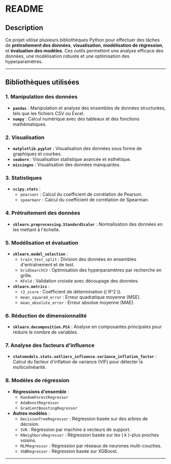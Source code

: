 # README

## Description
Ce projet utilise plusieurs bibliothèques Python pour effectuer des tâches de **prétraitement des données**, **visualisation**, **modélisation de régression**, et **évaluation des modèles**. Ces outils permettent une analyse efficace des données, une modélisation robuste et une optimisation des hyperparamètres.

---

## Bibliothèques utilisées

### 1. **Manipulation des données**
- **`pandas`** : Manipulation et analyse des ensembles de données structurées, tels que les fichiers CSV ou Excel.
- **`numpy`** : Calcul numérique avec des tableaux et des fonctions mathématiques.

### 2. **Visualisation**
- **`matplotlib.pyplot`** : Visualisation des données sous forme de graphiques et courbes.
- **`seaborn`** : Visualisation statistique avancée et esthétique.
- **`missingno`** : Visualisation des données manquantes.

### 3. **Statistiques**
- **`scipy.stats`** :
  - `pearsonr` : Calcul du coefficient de corrélation de Pearson.
  - `spearmanr` : Calcul du coefficient de corrélation de Spearman.

### 4. **Prétraitement des données**
- **`sklearn.preprocessing.StandardScaler`** : Normalisation des données en les mettant à l'échelle.

### 5. **Modélisation et évaluation**
- **`sklearn.model_selection`** :
  - `train_test_split` : Division des données en ensembles d'entraînement et de test.
  - `GridSearchCV` : Optimisation des hyperparamètres par recherche en grille.
  - `KFold` : Validation croisée avec découpage des données.
- **`sklearn.metrics`** :
  - `r2_score` : Coefficient de détermination (\( R^2 \)).
  - `mean_squared_error` : Erreur quadratique moyenne (MSE).
  - `mean_absolute_error` : Erreur absolue moyenne (MAE).

### 6. **Réduction de dimensionnalité**
- **`sklearn.decomposition.PCA`** : Analyse en composantes principales pour réduire le nombre de variables.

### 7. **Analyse des facteurs d'influence**
- **`statsmodels.stats.outliers_influence.variance_inflation_factor`** : Calcul du facteur d'inflation de variance (VIF) pour détecter la multicolinéarité.

### 8. **Modèles de régression**
- **Régressions d'ensemble** :
  - `RandomForestRegressor`
  - `AdaBoostRegressor`
  - `GradientBoostingRegressor`
- **Autres modèles** :
  - `DecisionTreeRegressor` : Régression basée sur des arbres de décision.
  - `SVR` : Régression par machine à vecteurs de support.
  - `KNeighborsRegressor` : Régression basée sur les \( k \)-plus proches voisins.
  - `MLPRegressor` : Régression par réseaux de neurones multi-couches.
  - `XGBRegressor` : Régression basée sur XGBoost.

---



